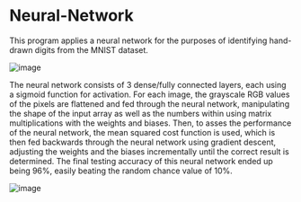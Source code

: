 # Neural-Network
This program applies a neural network for the purposes of identifying hand-drawn digits from the MNIST dataset.

![image](https://github.com/AaronSarkar/Neural-Network/assets/170950397/65712905-c412-4371-b106-e8ce6a6cc14a)

The neural network consists of 3 dense/fully connected layers, each using a sigmoid function for activation. For each image, the grayscale RGB values of the pixels are flattened and fed through the neural network, manipulating the shape of the input array as well as the numbers within using matrix multiplications with the weights and biases. Then, to asses the performance of the neural network, the mean squared cost function is used, which is then fed backwards through the neural network using gradient descent, adjusting the weights and the biases incrementally until the correct result is determined. The final testing accuracy of this neural network ended up being 96%, easily beating the random chance value of 10%.

![image](https://github.com/AaronSarkar/Neural-Network/assets/170950397/761dfea5-de16-417a-92b4-c8fb8cf438ff)




